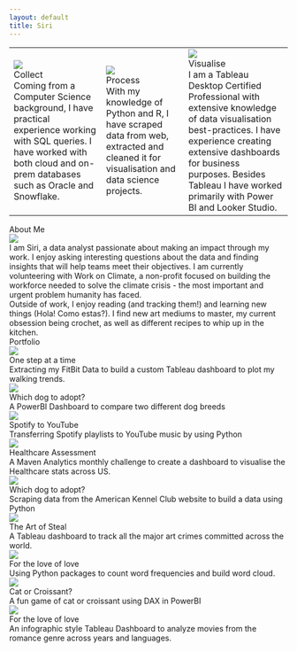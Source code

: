 ```yaml
---
layout: default
title: Siri
---
```


<div class="tools">
<table class="tool-table">
<tr>
<td class="tool-td">
<img src="{{site.baseurl}}/assets/images/data-collection.png" class="icon">
<div class="icon-head">Collect</div>
<div class="icon-text">
Coming from a Computer Science background, I have practical experience working with SQL queries. I have worked with both cloud and on-prem databases such as Oracle and Snowflake.
</div>
</td>
<td class="tool-td">
<img src="{{site.baseurl}}/assets/images/iteration.png" class="icon">
<div class="icon-head">Process</div>
<div class="icon-text">
With my knowledge of Python and R, I have scraped data from web, extracted and cleaned it for visualisation and data science projects.
</div>
</td>
<td class="tool-td">
<img src="{{site.baseurl}}/assets/images/erp.png" class="icon">
<div class="icon-head">Visualise</div>
<div class="icon-text">
I am a Tableau Desktop Certified Professional with extensive knowledge of data visualisation best-practices. I have experience creating extensive dashboards for business purposes. Besides Tableau I have worked primarily with Power BI and Looker Studio. 
</div>
</td>
</tr>
</table>
</div>


<div id="about">
<div class="about-child">
<div class="about-heading">About Me</div>
<div><img src="{{site.baseurl}}/assets/images/hobby1.png" class="about-image"></div>
<div class="about-text">
I am Siri, a data analyst passionate about making an impact through my work. I enjoy asking interesting questions about the data and finding insights that will help teams meet their objectives. I am currently volunteering with Work on Climate, a non-profit focused on building the workforce needed to solve the climate crisis - the most important and urgent problem humanity has faced. <br>
Outside of work, I enjoy reading (and tracking them!) and learning new things (Hola! Como estas?). I find new art mediums to master, my current obsession being crochet, as well as different recipes to whip up in the kitchen. </div>
</div>
</div>


<div id="portfolio">
<div class="portfolio-head">Portfolio</div>
<div class="table">
<div class="table-row">
<div class="container">
  <a href="https://public.tableau.com/views/OneStepAtATimeFitnessTracker/OneStepAtATime?:language=en-US&:sid=&:display_count=n&:origin=viz_share_link"><img src="{{site.baseurl}}/assets/images/Tableau1.png" class="image"></a>
  <div class="middle">
    <div class="text-head">One step at a time</div>
    <div class="text">Extracting my FitBit Data to build a custom Tableau dashboard to plot my walking trends.</div>
  </div>
</div>
<div class="container">
  <a href="https://app.powerbi.com/view?r=eyJrIjoiMDUyNDgxOTgtOWM2NS00Mzc1LWIwZGEtZWUzYzRkNWVjMjQ1IiwidCI6IjdjNjZhNjlmLTFmMTctNGEwZi05NGU5LTYxNzU2NTQyYzQ2ZiIsImMiOjZ9"><img src="{{site.baseurl}}/assets/images/PowerBI3.png" class="image"></a>
  <div class="middle">
    <div class="text-head">Which dog to adopt?</div>
    <div class="text">A PowerBI Dashboard to compare two different dog breeds</div>
  </div>
</div>
<div class="container">
  <a href="https://github.com/iris0512/spotify-to-youtube"><img src="{{site.baseurl}}/assets/images/Python3.png" class="image"></a>
  <div class="middle">
    <div class="text-head">Spotify to YouTube</div>
    <div class="text">Transferring Spotify playlists to YouTube music by using Python</div>
  </div>
</div>
</div>
<div class="table-row">
<div class="container">
  <a href="https://app.powerbi.com/view?r=eyJrIjoiYWNmNTMzODEtZThhZS00NzZhLTg3MTgtZjk4YTg2MTliY2QzIiwidCI6IjdjNjZhNjlmLTFmMTctNGEwZi05NGU5LTYxNzU2NTQyYzQ2ZiIsImMiOjZ9&embedImagePlaceholder=true"><img src="{{site.baseurl}}/assets/images/PowerBI2.png" class="image"></a>
  <div class="middle">
    <div class="text-head">Healthcare Assessment</div>
    <div class="text">A Maven Analytics monthly challenge to create a dashboard to visualise the Healthcare stats across US.</div>
  </div>
</div>
<div class="container">
  <a href="https://github.com/iris0512/akc-dog-breed-analysis"><img src="{{site.baseurl}}/assets/images/Python2.png" class="image"></a>
  <div class="middle">
    <div class="text-head">Which dog to adopt?</div>
    <div class="text">Scraping data from the American Kennel Club website to build a data using Python</div>
  </div>
</div>
<div class="container">
  <a href="https://public.tableau.com/views/TheArtoftheSteal/TheArtoftheSteal?:language=en-US&:sid=&:display_count=n&:origin=viz_share_link"><img src="{{site.baseurl}}/assets/images/Tableau2.png" class="image"></a>
  <div class="middle">
    <div class="text-head">The Art of Steal</div>
    <div class="text">A Tableau dashboard to track all the major art crimes committed across the world.</div>
  </div>
</div>
</div>
<div class="table-row">
<div class="container">
  <a href="https://github.com/iris0512/for-the-love-of-love"><img src="{{site.baseurl}}/assets/images/Python1.png" class="image"></a>
  <div class="middle">
  <div class="text-head">For the love of love</div>
    <div class="text">Using Python packages to count word frequencies and build word cloud.</div>
  </div>
</div>
<div class="container">
  <a href="https://app.powerbi.com/view?r=eyJrIjoiMjJiMzRlMTUtOGQzZi00OTFmLWE3ZTUtNDMzNzk2YWQwZjc5IiwidCI6IjdjNjZhNjlmLTFmMTctNGEwZi05NGU5LTYxNzU2NTQyYzQ2ZiIsImMiOjZ9"><img src="{{site.baseurl}}/assets/images/PowerBI1.png" class="image"></a>
  <div class="middle">
    <div class="text-head">Cat or Croissant?</div>
    <div class="text">A fun game of cat or croissant using DAX in PowerBI</div>
  </div>
</div>
<div class="container">
  <a href="https://public.tableau.com/views/FortheLoveofLove/FortheLoveofLove?:language=en-US&:sid=&:display_count=n&:origin=viz_share_link"><img src="{{site.baseurl}}/assets/images/Tableau3.png" class="image"></a>
  <div class="middle">
    <div class="text-head">For the love of love</div>
    <div class="text">An infographic style Tableau Dashboard to analyze movies from the romance genre across years and languages.</div>
  </div>
</div>
</div>
</div>
</div>

